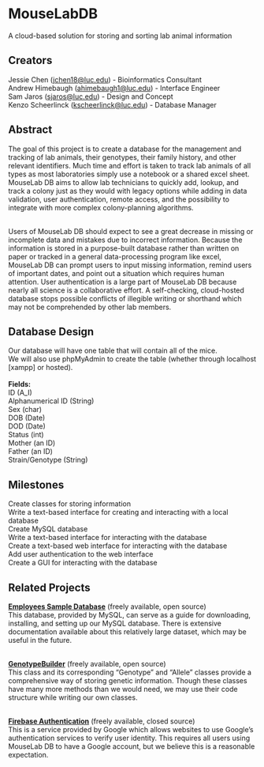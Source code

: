 # MouseLabDB

A cloud-based solution for storing and sorting lab animal information

<h2>Creators</h2>
Jessie Chen (<a href="mailto:jchen18@luc.edu">jchen18@luc.edu</a>) - Bioinformatics Consultant</br>
Andrew Himebaugh (<a href="mailto:ahimebaugh1@luc.edu">ahimebaugh1@luc.edu</a>) - Interface Engineer</br>
Sam Jaros (<a href="mailto:sjaros@luc.edu">sjaros@luc.edu</a>) - Design and Concept</br>
Kenzo Scheerlinck (<a href="mailto:kscheerlinck@luc.edu">kscheerlinck@luc.edu</a>) - Database Manager</br>

<h2>Abstract</h2>
The goal of this project is to create a database for the management and tracking of lab animals, their genotypes, their family history, and other relevant identifiers. Much time and effort is taken to track lab animals of all types as most laboratories simply use a notebook or a shared excel sheet. MouseLab DB aims to allow lab technicians to quickly add, lookup, and track a colony just as they would with legacy options while adding in data validation, user authentication, remote access, and the possibility to integrate with more complex colony-planning algorithms.<br><br>

Users of MouseLab DB should expect to see a great decrease in missing or incomplete data and mistakes due to incorrect information. Because the information is stored in a purpose-built database rather than written on paper or tracked in a general data-processing program like excel, MouseLab DB can prompt users to input missing information, remind users of important dates, and point out a situation which requires human attention. User authentication is a large part of MouseLab DB because nearly all science is a collaborative effort. A self-checking, cloud-hosted database stops possible conflicts of illegible writing or shorthand which may not be comprehended by other lab members.

<h2>Database Design</h2>
Our database will have one table that will contain all of the mice.<br>
We will also use phpMyAdmin to create the table (whether through localhost [xampp] or hosted).<br><br>
<b>Fields:</b><br>
ID (A_I)<br>
Alphanumerical ID (String)<br>
Sex (char)<br>
DOB (Date)<br>
DOD (Date)<br>
Status (int)<br>
Mother (an ID)<br>
Father (an ID)<br>
Strain/Genotype (String)<br>

<h2>Milestones</h2>
Create classes for storing information<br>
Write a text-based interface for creating and interacting with a local database<br>
Create MySQL database<br>
Write a text-based interface for interacting with the database<br>
Create a text-based web interface for interacting with the database<br>
Add user authentication to the web interface<br>
Create a GUI for interacting with the database<br>

<h2>Related Projects</h2>
<b><a href="https://dev.mysql.com/doc/employee/en/">Employees Sample Database</a></b> (freely available, open source)<br>
This database, provided by MySQL, can serve as a guide for downloading, installing, and setting up our MySQL database. There is extensive documentation available about this relatively large dataset, which may be useful in the future.<br><br>

<b><a href="https://github.com/samtools/htsjdk/blob/master/src/main/java/htsjdk/variant/variantcontext/Genotype.java">GenotypeBuilder</a></b> (freely available, open source)<br>
This class and its corresponding “Genotype” and “Allele” classes provide a comprehensive way of storing genetic information. Though these classes have many more methods than we would need, we may use their code structure while writing our own classes.<br><br>

<b><a href="https://firebase.google.com/docs/auth/web/start">Firebase Authentication</a></b> (freely available, closed source)<br>
This is a service provided by Google which allows websites to use Google’s authentication services to verify user identity. This requires all users using MouseLab DB to have a Google account, but we believe this is a reasonable expectation.
